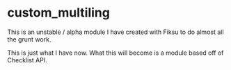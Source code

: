 custom_multiling
================
This is an unstable / alpha module I have created with Fiksu to do almost all the grunt work.

This is just what I have now.  What this will become is a module based off of Checklist API.